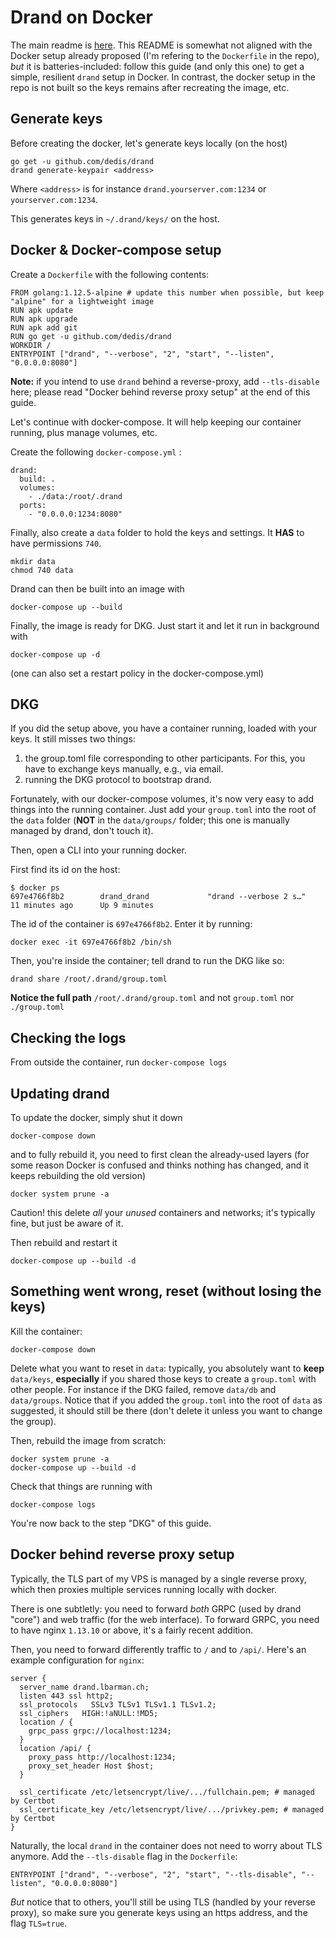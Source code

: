 # Drand on Docker

The main readme is [here](./README.md). This README is somewhat not aligned with the Docker setup already proposed (I'm refering to the `Dockerfile` in the repo), *but* it is batteries-included: follow this guide (and only this one) to get a simple, resilient `drand` setup in Docker. In contrast, the docker setup in the repo is not built so the keys remains after recreating the image, etc.

## Generate keys

Before creating the docker, let's generate keys locally (on the host)

	go get -u github.com/dedis/drand
	drand generate-keypair <address>

Where `<address>` is for instance `drand.yourserver.com:1234` or `yourserver.com:1234`.

This generates keys in `~/.drand/keys/` on the host.

## Docker & Docker-compose setup

Create a `Dockerfile` with the following contents:

	FROM golang:1.12.5-alpine # update this number when possible, but keep "alpine" for a lightweight image
	RUN apk update
	RUN apk upgrade
	RUN apk add git
	RUN go get -u github.com/dedis/drand
	WORKDIR /
	ENTRYPOINT ["drand", "--verbose", "2", "start", "--listen", "0.0.0.0:8080"]

**Note:** if you intend to use `drand` behind a reverse-proxy, add `--tls-disable` here; please read "Docker behind reverse proxy setup" at the end of this guide. 

Let's continue with docker-compose. It will help keeping our container running, plus manage volumes, etc.

Create the following `docker-compose.yml` :

	drand:
	  build: .
	  volumes:
	    - ./data:/root/.drand
	  ports:
	    - "0.0.0.0:1234:8080"

Finally, also create a `data` folder to hold the keys and settings. It __HAS__ to have permissions `740`.

	mkdir data
	chmod 740 data

Drand can then be built into an image with

	docker-compose up --build

Finally, the image is ready for DKG. Just start it and let it run in background with 

	docker-compose up -d

(one can also set a restart policy in the docker-compose.yml)

## DKG

If you did the setup above, you have a container running, loaded with your keys. It still misses two things:

1. the group.toml file corresponding to other participants. For this, you have to exchange keys manually, e.g., via email.
2. running the DKG protocol to bootstrap drand.

Fortunately, with our docker-compose volumes, it's now very easy to add things into the running container. Just add your `group.toml` into the root of the `data` folder (__NOT__ in the `data/groups/` folder; this one is manually managed by drand, don't touch it).

Then, open a CLI into your running docker.

First find its id on the host:

	$ docker ps
	697e4766f8b2        drand_drand             "drand --verbose 2 s…"   11 minutes ago      Up 9 minutes

The id of the container is `697e4766f8b2`. Enter it by running:

	docker exec -it 697e4766f8b2 /bin/sh

Then, you're inside the container; tell drand to run the DKG like so:

	drand share /root/.drand/group.toml

__Notice the full path__ `/root/.drand/group.toml` and not `group.toml` nor `./group.toml`

## Checking the logs

From outside the container, run `docker-compose logs`

## Updating drand

To update the docker, simply shut it down

	docker-compose down

and to fully rebuild it, you need to first clean the already-used layers (for some reason Docker is confused and thinks nothing has changed, and it keeps rebuilding the old version)

	docker system prune -a

Caution! this delete *all* your *unused* containers and networks; it's typically fine, but just be aware of it.

Then rebuild and restart it

	docker-compose up --build -d

## Something went wrong, reset (without losing the keys)

Kill the container:

	docker-compose down

Delete what you want to reset in `data`: typically, you absolutely want to __keep__ `data/keys`, __especially__ if you shared those keys to create a `group.toml` with other people. For instance if the DKG failed, remove `data/db` and `data/groups`. Notice that if you added the `group.toml` into the root of `data` as suggested, it should still be there (don't delete it unless you want to change the group).

Then, rebuild the image from scratch:

	docker system prune -a
	docker-compose up --build -d

Check that things are running with

	docker-compose logs

You're now back to the step "DKG" of this guide.

## Docker behind reverse proxy setup

Typically, the TLS part of my VPS is managed by a single reverse proxy, which then proxies multiple services running locally with docker.

There is one subtletly: you need to forward _both_ GRPC (used by drand "core") and web traffic (for the web interface). To forward GRPC, you need to have nginx `1.13.10` or above, it's a fairly recent addition.

Then, you need to forward differently traffic to `/` and to `/api/`. Here's an example configuration for `nginx`:

	server {
	  server_name drand.lbarman.ch;
	  listen 443 ssl http2;
	  ssl_protocols   SSLv3 TLSv1 TLSv1.1 TLSv1.2;
	  ssl_ciphers   HIGH:!aNULL:!MD5;
	  location / {
	    grpc_pass grpc://localhost:1234;
	  }
	  location /api/ {
	    proxy_pass http://localhost:1234; 
	    proxy_set_header Host $host;
	  }
	  
	  ssl_certificate /etc/letsencrypt/live/.../fullchain.pem; # managed by Certbot
	  ssl_certificate_key /etc/letsencrypt/live/.../privkey.pem; # managed by Certbot
	}


Naturally, the local `drand` in the container does not need to worry about TLS anymore. Add the `--tls-disable` flag in the `Dockerfile`:

	ENTRYPOINT ["drand", "--verbose", "2", "start", "--tls-disable", "--listen", "0.0.0.0:8080"]

*But* notice that to others, you'll still be using TLS (handled by your reverse proxy), so make sure you generate keys using an https address, and the flag `TLS=true`.